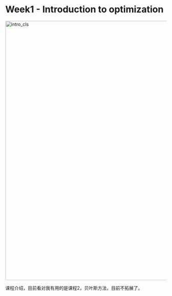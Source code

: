 # Week1 - Introduction to optimization

<img width="810" alt="intro_cls" src="https://user-images.githubusercontent.com/41643043/57172371-77091100-6e51-11e9-9081-a19095a08038.png">

课程介绍，目前看对我有用的是课程2，贝叶斯方法，目前不拓展了。






